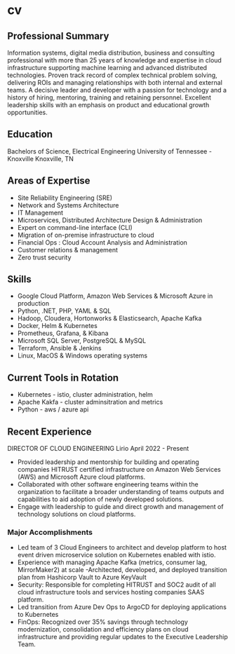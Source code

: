 # cv

## Professional Summary
Information systems, digital media distribution, business and consulting professional with more than 25 years of knowledge and expertise in cloud infrastructure supporting machine learning and advanced distributed technologies. Proven track record of complex technical problem solving, delivering ROIs and managing relationships with both internal and external teams. A decisive leader and developer with a passion for technology and a history of hiring, mentoring, training and retaining personnel. Excellent leadership skills with an emphasis on product and educational growth opportunities.

## Education
Bachelors of Science, Electrical Engineering
University of Tennessee - Knoxville
Knoxville, TN

## Areas of Expertise

- Site Reliability Engineering (SRE)
- Network and Systems Architecture
- IT Management
- Microservices, Distributed Architecture Design & Administration
- Expert on command-line interface (CLI)
- Migration of on-premise infrastructure to cloud
- Financial Ops : Cloud Account Analysis and Administration
- Customer relations & management
- Zero trust security

## Skills
- Google Cloud Platform, Amazon Web Services & Microsoft Azure in production
- Python, .NET, PHP, YAML & SQL
- Hadoop, Cloudera, Hortonworks & Elasticsearch, Apache Kafka
- Docker, Helm & Kubernetes
- Prometheus, Grafana, & Kibana
- Microsoft SQL Server, PostgreSQL & MySQL
- Terraform, Ansible & Jenkins
- Linux, MacOS & Windows operating systems

## Current Tools in Rotation
- Kubernetes - istio, cluster administration, helm
- Apache Kakfa - cluster adminsitration and metrics
- Python - aws / azure api

## Recent Experience
DIRECTOR OF CLOUD ENGINEERING
Lirio
April  2022 - Present
- Provided leadership and mentorship for building and operating companies HITRUST certified infrastructure on Amazon Web Services (AWS) and Microsoft Azure cloud platforms.
- Collaborated with other software engineering teams within the organization to facilitate a broader understanding of teams outputs and  capabilities to aid adoption of newly developed solutions.
- Engage with leadership to guide and direct  growth and management of technology solutions on cloud platforms.
### Major Accomplishments
- Led team of 3 Cloud Engineers to architect and develop platform to host event driven microservice  solution on Kubernetes enabled with  istio.
- Experience with managing Apache Kafka (metrics, consumer lag, MirrorMaker2) at scale
-Architected, developed, and deployed transition plan from Hashicorp Vault to Azure KeyVault
- Security: Responsible for completing HITRUST and SOC2 audit of all cloud infrastructure tools and services hosting companies SAAS platform.
- Led transition from Azure Dev Ops to ArgoCD for deploying applications to Kubernetes
- FinOps: Recognized over 35% savings through technology modernization, consolidation and efficiency plans on cloud infrastructure and providing regular updates to the Executive Leadership Team.



